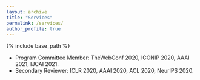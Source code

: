 ```yaml
---
layout: archive
title: "Services"
permalink: /services/
author_profile: true
---
```


{% include base_path %}

- Program Committee Member: TheWebConf 2020, ICONIP 2020, AAAI 2021, IJCAI 2021. 
- Secondary Reviewer: ICLR 2020, AAAI 2020, ACL 2020, NeurIPS 2020. 
